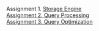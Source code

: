 Assignment 1. [Storage Engine](https://github.com/jasonlingo/Database_Systems/blob/master/dbsys-hw1/Description%20and%20Requirement.pdf)  
[Assignment 2. Query Processing](https://github.com/jasonlingo/Database_Systems/blob/master/dbsys-hw2/Description%20and%20Requirement.pdf)  
[Assignment 3. Query Optimization](https://github.com/jasonlingo/Database_Systems/blob/master/dbsys-hw3/Description%20and%20Requirement.pdf)
